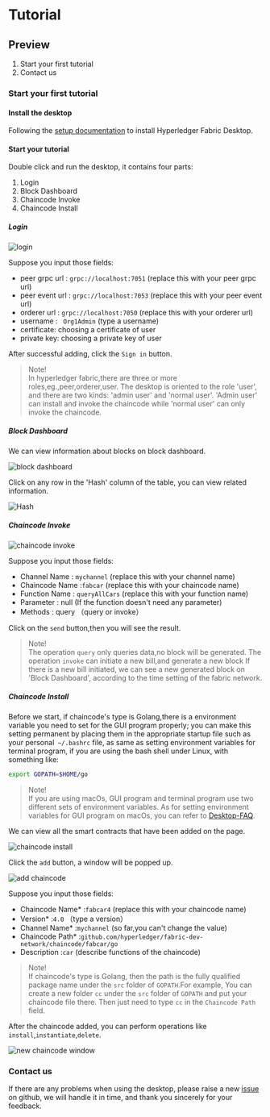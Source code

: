# Tutorial

## Preview
1. Start your first tutorial
2. Contact us

### Start your first tutorial

#### Install the desktop

Following the [setup documentation](./setup-En.md) to install Hyperledger Fabric Desktop.

#### Start your tutorial

Double click and run the desktop, it contains four parts:
1. Login
2. Block Dashboard
3. Chaincode Invoke
4. Chaincode Install  

##### Login

![login](../img/img-En/signin.png)

Suppose you input those fields:

- peer grpc url : `grpc://localhost:7051` (replace this with your peer grpc url)
- peer event url : `grpc://localhost:7053` (replace this with your peer event url)
- orderer url : `grpc://localhost:7050`    (replace this with your orderer url)
- username : ` Org1Admin` (type a username)
- certificate: choosing a certificate of user
- private key: choosing a private key of user

After successful adding, click the `Sign in` button.

> Note!  <br />
> In hyperledger fabric,there are three or more roles,eg.,peer,orderer,user. The desktop is oriented to the role 'user',
> and there are two kinds: 'admin user' and 'normal user'. 'Admin user' can install and invoke the chaincode while 'normal user' can only
> invoke the chaincode.

##### Block Dashboard

We can view information about blocks on block dashboard.

![block dashboard](../img/img-En/datacontent.png)

Click on any row in the 'Hash' column of the table, you can view related information.

![Hash](../img/img-En/hash.png)

##### Chaincode Invoke

![chaincode invoke](../img/img-En/ccquery.png)

Suppose you input those fields:

- Channel Name : `mychannel` (replace this with your channel name)
- Chaincode Name :`fabcar` (replace this with your chaincode name)
- Function Name : `queryAllCars` (replace this with your function name)
- Parameter : null  (If the function doesn't need any parameter)
- Methods : query （query or invoke）

Click on the `send` button,then you will see the result.

>  Note!  <br />
>  The operation `query` only queries data,no block will be generated.
>  The operation `invoke` can initiate a new bill,and generate a new block
>  If there is a new bill initiated, we can see a new generated block on
>  'Block Dashboard', according to the time setting of the fabric network.

##### Chaincode Install

Before we start, if chaincode's type is Golang,there is a environment variable you need to set for the GUI program properly; 
you can make this setting permanent by placing them in the appropriate startup file such as your personal` ~/.bashrc` file, 
as same as setting environment variables for terminal program, if you are using the bash shell under Linux, with something like:
```bash
export GOPATH=$HOME/go
```

> Note!<br />
> If you are using macOs, GUI program and terminal program use two different sets of environment variables.
> As for setting environment variables for GUI program on macOs, you can refer to [Desktop-FAQ](../doc-En/Desktop-FAQ-En.md).

We can view all the smart contracts that have been added on the page.

![chaincode install](../img/img-En/ccinstall.png)

Click the `add` button, a window will be popped up. 

![add chaincode](../img/img-En/ccinstallwindow.png)

Suppose you input those fields:

- Chaincode Name* :`fabcar4` (replace this with your chaincode name)
- Version* :`4.0` （type a version）
- Channel Name* :`mychannel` (so far,you can't change the value)
- Chaincode Path* :`github.com/hyperledger/fabric-dev-network/chaincode/fabcar/go`
- Description :`car` (describe functions of the chaincode)

>  Note!  <br />
>  If chaincode's type is Golang, then the path is the fully qualified
>  package name under the `src` folder of `GOPATH`.For example, You can create a new folder `cc`
>  under the `src` folder of `GOPATH` and put your chaincode file there.
>  Then just need to type `cc` in the `Chaincode Path` field.


After the chaincode added, you can perform operations like `install`,`instantiate`,`delete`.

![new chaincode window](../img/img-En/ccoperate.png)

### Contact us

If there are any problems when using the desktop, please raise a new [issue](https://github.com/blockchain-desktop/hyperledger-fabric-desktop/issues)
on github, we will handle it in time, and thank you sincerely for your feedback.
